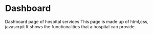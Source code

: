 # Dashboard
Dashboard page of hospital services
This page is made up of html,css, javascrpit
It shows the functionalities that a hospital can provide.
